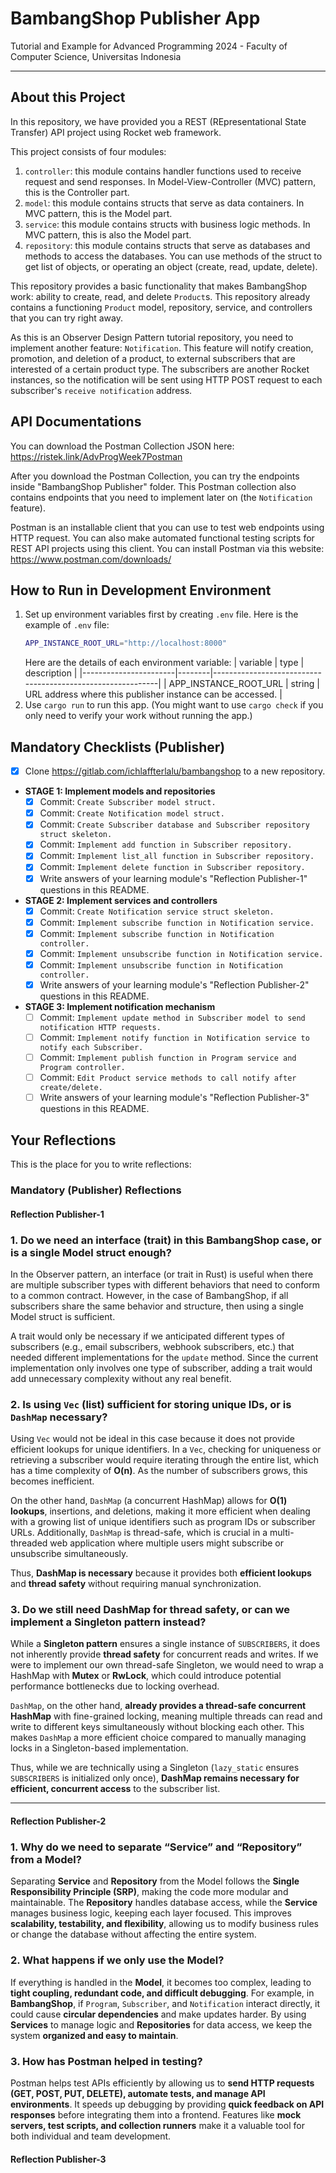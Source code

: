 # BambangShop Publisher App
Tutorial and Example for Advanced Programming 2024 - Faculty of Computer Science, Universitas Indonesia

---

## About this Project
In this repository, we have provided you a REST (REpresentational State Transfer) API project using Rocket web framework.

This project consists of four modules:
1.  `controller`: this module contains handler functions used to receive request and send responses.
    In Model-View-Controller (MVC) pattern, this is the Controller part.
2.  `model`: this module contains structs that serve as data containers.
    In MVC pattern, this is the Model part.
3.  `service`: this module contains structs with business logic methods.
    In MVC pattern, this is also the Model part.
4.  `repository`: this module contains structs that serve as databases and methods to access the databases.
    You can use methods of the struct to get list of objects, or operating an object (create, read, update, delete).

This repository provides a basic functionality that makes BambangShop work: ability to create, read, and delete `Product`s.
This repository already contains a functioning `Product` model, repository, service, and controllers that you can try right away.

As this is an Observer Design Pattern tutorial repository, you need to implement another feature: `Notification`.
This feature will notify creation, promotion, and deletion of a product, to external subscribers that are interested of a certain product type.
The subscribers are another Rocket instances, so the notification will be sent using HTTP POST request to each subscriber's `receive notification` address.

## API Documentations

You can download the Postman Collection JSON here: https://ristek.link/AdvProgWeek7Postman

After you download the Postman Collection, you can try the endpoints inside "BambangShop Publisher" folder.
This Postman collection also contains endpoints that you need to implement later on (the `Notification` feature).

Postman is an installable client that you can use to test web endpoints using HTTP request.
You can also make automated functional testing scripts for REST API projects using this client.
You can install Postman via this website: https://www.postman.com/downloads/

## How to Run in Development Environment
1.  Set up environment variables first by creating `.env` file.
    Here is the example of `.env` file:
    ```bash
    APP_INSTANCE_ROOT_URL="http://localhost:8000"
    ```
    Here are the details of each environment variable:
    | variable              | type   | description                                                |
    |-----------------------|--------|------------------------------------------------------------|
    | APP_INSTANCE_ROOT_URL | string | URL address where this publisher instance can be accessed. |
2.  Use `cargo run` to run this app.
    (You might want to use `cargo check` if you only need to verify your work without running the app.)

## Mandatory Checklists (Publisher)
-   [X] Clone https://gitlab.com/ichlaffterlalu/bambangshop to a new repository.
-   **STAGE 1: Implement models and repositories**
    -   [X] Commit: `Create Subscriber model struct.`
    -   [x] Commit: `Create Notification model struct.`
    -   [X] Commit: `Create Subscriber database and Subscriber repository struct skeleton.`
    -   [X] Commit: `Implement add function in Subscriber repository.`
    -   [X] Commit: `Implement list_all function in Subscriber repository.`
    -   [X] Commit: `Implement delete function in Subscriber repository.`
    -   [X] Write answers of your learning module's "Reflection Publisher-1" questions in this README.
-   **STAGE 2: Implement services and controllers**
    -   [X] Commit: `Create Notification service struct skeleton.`
    -   [X] Commit: `Implement subscribe function in Notification service.`
    -   [X] Commit: `Implement subscribe function in Notification controller.`
    -   [X] Commit: `Implement unsubscribe function in Notification service.`
    -   [X] Commit: `Implement unsubscribe function in Notification controller.`
    -   [X] Write answers of your learning module's "Reflection Publisher-2" questions in this README.
-   **STAGE 3: Implement notification mechanism**
    -   [ ] Commit: `Implement update method in Subscriber model to send notification HTTP requests.`
    -   [ ] Commit: `Implement notify function in Notification service to notify each Subscriber.`
    -   [ ] Commit: `Implement publish function in Program service and Program controller.`
    -   [ ] Commit: `Edit Product service methods to call notify after create/delete.`
    -   [ ] Write answers of your learning module's "Reflection Publisher-3" questions in this README.

## Your Reflections
This is the place for you to write reflections:

### Mandatory (Publisher) Reflections

#### Reflection Publisher-1


### 1. **Do we need an interface (trait) in this BambangShop case, or is a single Model struct enough?**
In the Observer pattern, an interface (or trait in Rust) is useful when there are multiple subscriber types with different behaviors that need to conform to a common contract. However, in the case of BambangShop, if all subscribers share the same behavior and structure, then using a single Model struct is sufficient.

A trait would only be necessary if we anticipated different types of subscribers (e.g., email subscribers, webhook subscribers, etc.) that needed different implementations for the `update` method. Since the current implementation only involves one type of subscriber, adding a trait would add unnecessary complexity without any real benefit.


### 2. **Is using `Vec` (list) sufficient for storing unique IDs, or is `DashMap` necessary?**
Using `Vec` would not be ideal in this case because it does not provide efficient lookups for unique identifiers. In a `Vec`, checking for uniqueness or retrieving a subscriber would require iterating through the entire list, which has a time complexity of **O(n)**. As the number of subscribers grows, this becomes inefficient.

On the other hand, `DashMap` (a concurrent HashMap) allows for **O(1) lookups**, insertions, and deletions, making it more efficient when dealing with a growing list of unique identifiers such as program IDs or subscriber URLs. Additionally, `DashMap` is thread-safe, which is crucial in a multi-threaded web application where multiple users might subscribe or unsubscribe simultaneously.

Thus, **DashMap is necessary** because it provides both **efficient lookups** and **thread safety** without requiring manual synchronization.


### 3. **Do we still need DashMap for thread safety, or can we implement a Singleton pattern instead?**
While a **Singleton pattern** ensures a single instance of `SUBSCRIBERS`, it does not inherently provide **thread safety** for concurrent reads and writes. If we were to implement our own thread-safe Singleton, we would need to wrap a HashMap with **Mutex** or **RwLock**, which could introduce potential performance bottlenecks due to locking overhead.

`DashMap`, on the other hand, **already provides a thread-safe concurrent HashMap** with fine-grained locking, meaning multiple threads can read and write to different keys simultaneously without blocking each other. This makes `DashMap` a more efficient choice compared to manually managing locks in a Singleton-based implementation.

Thus, while we are technically using a Singleton (`lazy_static` ensures `SUBSCRIBERS` is initialized only once), **DashMap remains necessary for efficient, concurrent access** to the subscriber list.

---
#### Reflection Publisher-2
### **1. Why do we need to separate “Service” and “Repository” from a Model?**
Separating **Service** and **Repository** from the Model follows the **Single Responsibility Principle (SRP)**, making the code more modular and maintainable. The **Repository** handles database access, while the **Service** manages business logic, keeping each layer focused. This improves **scalability, testability, and flexibility**, allowing us to modify business rules or change the database without affecting the entire system.


### **2. What happens if we only use the Model?**
If everything is handled in the **Model**, it becomes too complex, leading to **tight coupling, redundant code, and difficult debugging**. For example, in **BambangShop**, if `Program`, `Subscriber`, and `Notification` interact directly, it could cause **circular dependencies** and make updates harder. By using **Services** to manage logic and **Repositories** for data access, we keep the system **organized and easy to maintain**.


### **3. How has Postman helped in testing?**
Postman helps test APIs efficiently by allowing us to **send HTTP requests (GET, POST, PUT, DELETE), automate tests, and manage API environments**. It speeds up debugging by providing **quick feedback on API responses** before integrating them into a frontend. Features like **mock servers, test scripts, and collection runners** make it a valuable tool for both individual and team development.


#### Reflection Publisher-3
